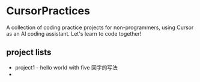 # CursorPractices
A collection of coding practice projects for non-programmers, using Cursor as an AI coding assistant. Let's learn to code together!

## project lists

- project1 - hello world with five 回字的写法
- 
